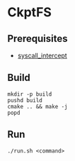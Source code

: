 # CkptFS

## Prerequisites
- [syscall_intercept](https://github.com/pmem/syscall_intercept)

## Build
```
mkdir -p build
pushd build
cmake .. && make -j
popd
```

## Run
```
./run.sh <command>
```
